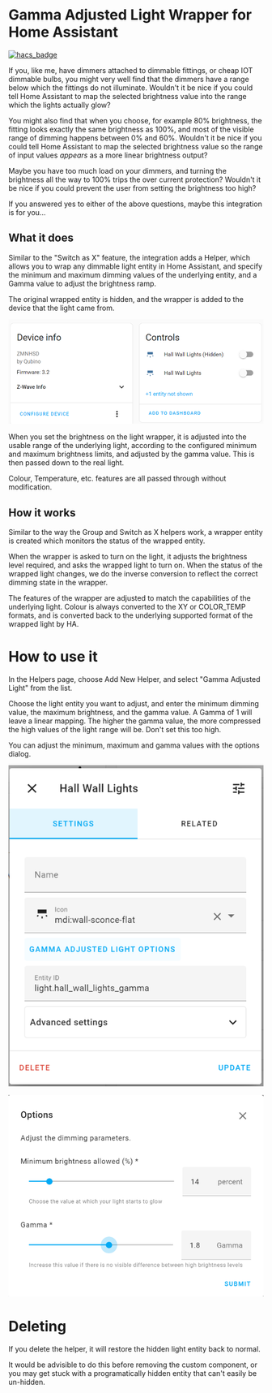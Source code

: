 # Gamma Adjusted Light Wrapper for Home Assistant

[![hacs_badge](https://img.shields.io/badge/HACS-Custom-41BDF5.svg?style=for-the-badge)](https://github.com/hacs/integration)

If you, like me, have dimmers attached to dimmable fittings, or cheap IOT dimmable bulbs, you might very well find that the dimmers have a range below which the fittings do not illuminate. Wouldn't it be nice if you could tell Home Assistant to map the selected brightness value into the range which the lights actually glow?

You might also find that when you choose, for example 80% brightness, the fitting looks exactly the same brightness as 100%, and most of the visible range of dimming happens between 0% and 60%. Wouldn't it be nice if you could tell Home Assistant to map the selected brightness value so the range of input values _appears_ as a more linear brightness output?

Maybe you have too much load on your dimmers, and turning the brightness all the way to 100% trips the over current protection? Wouldn't it be nice if you could prevent the user from setting the brightness too high?

If you answered yes to either of the above questions, maybe this integration is for you...

## What it does

Similar to the "Switch as X" feature, the integration adds a Helper, which allows you to wrap any dimmable light entity in Home Assistant, and specify the minimum and maximum dimming values of the underlying entity, and a Gamma value to adjust the brightness ramp.

The original wrapped entity is hidden, and the wrapper is added to the device that the light came from.

![Wrapped Entity](wrapped.png)

When you set the brightness on the light wrapper, it is adjusted into the usable range of the underlying light, according to the configured minimum and maximum brightness limits, and adjusted by the gamma value. This is then passed down to the real light.

Colour, Temperature, etc. features are all passed through without modification.

## How it works

Similar to the way the Group and Switch as X helpers work, a wrapper entity is created which monitors the status of the wrapped entity.

When the wrapper is asked to turn on the light, it adjusts the brightness level required, and asks the wrapped light to turn on. When the status of the wrapped light changes, we do the inverse conversion to reflect the correct dimming state in the wrapper.

The features of the wrapper are adjusted to match the capabilities of the underlying light. Colour is always converted to the XY or COLOR_TEMP formats, and is converted back to the underlying supported format of the wrapped light by HA.

# How to use it

In the Helpers page, choose Add New Helper, and select "Gamma Adjusted Light" from the list.

Choose the light entity you want to adjust, and enter the minimum dimming value, the maximum brightness, and the gamma value. A Gamma of 1 will leave a linear mapping. The higher the gamma value, the more compressed the high values of the light range will be. Don't set this too high.

You can adjust the minimum, maximum and gamma values with the options dialog.

![Settings Dialog](entity_settings.png)

![Gamma Options](options.png)

# Deleting

If you delete the helper, it will restore the hidden light entity back to normal. 

It would be advisible to do this before removing the custom component, or you may get stuck with a programatically hidden entity that can't easily be un-hidden.
